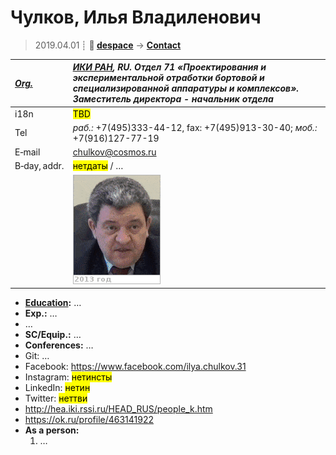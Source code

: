 # Чулков, Илья Владиленович
> 2019.04.01 ┊ **🚀 [despace](index.md)** → **[Contact](contact.md)**

|*[Org.](contact.md)*|*[ИКИ РАН](zz_iki_ras.md), RU. Отдел 71 «Проектирования и экспериментальной отработки бортовой и специализированной аппаратуры и комплексов». Заместитель директора - начальник отдела*|
|:--|:--|
|i18n| <mark>TBD</mark> |
|Tel|*раб.:* +7(495)333-44-12, fax: +7(495)913-30-40; *моб.:* +7(916)127-77-19 |
|E‑mail| <chulkov@cosmos.ru> |
|B‑day, addr.| <mark>нетдаты</mark> / … |
|| ![](f/contact/c/chulkov_001_animated.gif) |

   - **[Education](edu.md):** …
   - **Exp.:** …
   - …
   - **SC/Equip.:** …
   - **Conferences:** …
   - Git: …
   - Facebook: <https://www.facebook.com/ilya.chulkov.31>
   - Instagram: <mark>нетинсты</mark>
   - LinkedIn: <mark>нетин</mark>
   - Twitter: <mark>неттви</mark>
   - <http://hea.iki.rssi.ru/HEAD_RUS/people_k.htm>
   - <https://ok.ru/profile/463141922>
   - **As a person:**
      1. …
